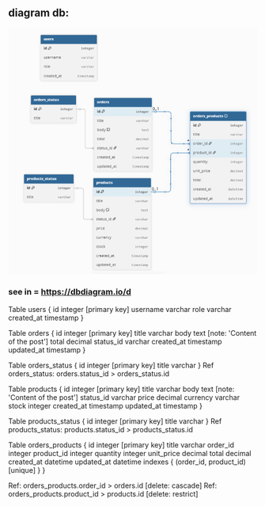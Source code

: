 ## diagram db:

![alt text](image.png)
### see in = https://dbdiagram.io/d

Table users {
  id integer [primary key]
  username varchar
  role varchar
  created_at timestamp
}

Table orders {
  id integer [primary key]
  title varchar
  body text [note: 'Content of the post']
  total decimal
  status_id varchar
  created_at timestamp
  updated_at timestamp
}

Table orders_status {
  id integer [primary key]
  title varchar
}
Ref orders_status: orders.status_id > orders_status.id 

Table products {
  id integer [primary key]
  title varchar
  body text [note: 'Content of the post']
  status_id varchar
  price decimal
  currency varchar
  stock integer
  created_at timestamp
  updated_at timestamp
}

Table products_status {
  id integer [primary key]
  title varchar
}
Ref products_status: products.status_id > products_status.id 

Table orders_products {
  id integer [primary key]
  title varchar
  order_id integer
  product_id integer
  quantity integer
  unit_price decimal
  total decimal
  created_at datetime
  updated_at datetime
  indexes {
    (order_id, product_id) [unique]
  }
}

Ref: orders_products.order_id > orders.id [delete: cascade]
Ref: orders_products.product_id > products.id [delete: restrict]